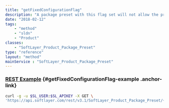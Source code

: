 ```yaml
---
title: "getFixedConfigurationFlag"
description: "A package preset with this flag set will not allow the price's defined in the preset configuration to be overriden during order placement."
date: "2018-02-12"
tags:
    - "method"
    - "sldn"
    - "Product"
classes:
    - "SoftLayer_Product_Package_Preset"
type: "reference"
layout: "method"
mainService : "SoftLayer_Product_Package_Preset"
---
```


### [REST Example](#getFixedConfigurationFlag-example) <a href="/article/rest/"><i class="fas fa-question"></i></a> {#getFixedConfigurationFlag-example .anchor-link} 
```bash
curl -g -u $SL_USER:$SL_APIKEY -X GET \
'https://api.softlayer.com/rest/v3.1/SoftLayer_Product_Package_Preset/{SoftLayer_Product_Package_PresetID}/getFixedConfigurationFlag'
```
